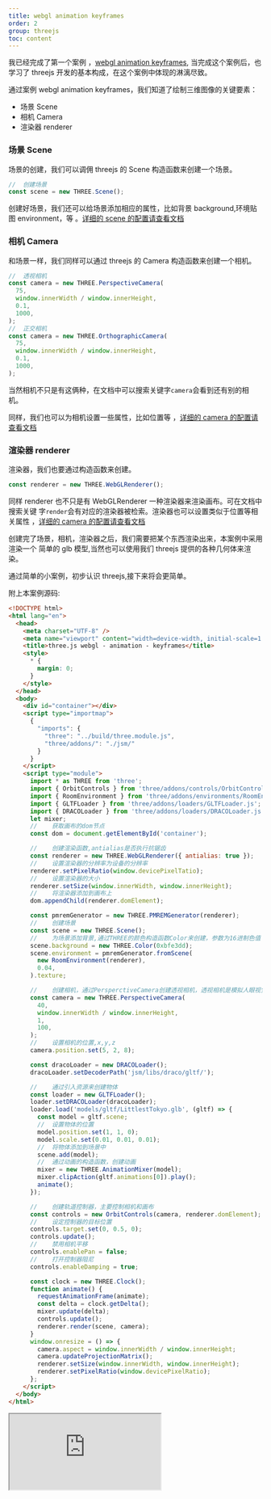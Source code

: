 ```yaml
---
title: webgl animation keyframes
order: 2
group: threejs
toc: content
---
```


我已经完成了第一个案例
，[webgl animation keyframes](https://threejs.org/examples/#webgl_animation_keyframes),
当完成这个案例后，也学习了 threejs 开发的基本构成，在这个案例中体现的淋漓尽致。

通过案例 webgl animation keyframes，我们知道了绘制三维图像的关键要素：

- 场景 Scene
- 相机 Camera
- 渲染器 renderer

### 场景 Scene

场景的创建，我们可以调佣 threejs 的 Scene 构造函数来创建一个场景。

```js
//  创建场景
const scene = new THREE.Scene();
```

创建好场景，我们还可以给场景添加相应的属性，比如背景 background,环境贴图
environment，等
。[详细的 scene 的配置请查看文档](https://threejs.org/docs/index.html#api/zh/scenes/Scene)

### 相机 Camera

和场景一样，我们同样可以通过 threejs 的 Camera 构造函数来创建一个相机。

```js
//  透视相机
const camera = new THREE.PerspectiveCamera(
  75,
  window.innerWidth / window.innerHeight,
  0.1,
  1000,
);
//  正交相机
const camera = new THREE.OrthographicCamera(
  75,
  window.innerWidth / window.innerHeight,
  0.1,
  1000,
);
```

当然相机不只是有这俩种，在文档中可以搜索关键字`camera`会看到还有别的相机。

同样，我们也可以为相机设置一些属性，比如位置等
，[详细的 camera 的配置请查看文档](https://threejs.org/docs/index.html?q=cam#api/zh/cameras/Camera)

### 渲染器 renderer

渲染器，我们也要通过构造函数来创建。

```js
const renderer = new THREE.WebGLRenderer();
```

同样 renderer 也不只是有 WebGLRenderer 一种渲染器来渲染画布。可在文档中搜索关键
字`render`会有对应的渲染器被检索。渲染器也可以设置类似于位置等相关属性
，[详细的 camera 的配置请查看文档](https://threejs.org/docs/index.html?q=render#api/zh/renderers/WebGLRenderer)

创建完了场景，相机，渲染器之后，我们需要把某个东西渲染出来，本案例中采用渲染一个
简单的 glb 模型,当然也可以使用我们 threejs 提供的各种几何体来渲染。

通过简单的小案例，初步认识 threejs,接下来将会更简单。

附上本案例源码:

```html
<!DOCTYPE html>
<html lang="en">
  <head>
    <meta charset="UTF-8" />
    <meta name="viewport" content="width=device-width, initial-scale=1.0" />
    <title>three.js webgl - animation - keyframes</title>
    <style>
      * {
        margin: 0;
      }
    </style>
  </head>
  <body>
    <div id="container"></div>
    <script type="importmap">
      {
        "imports": {
          "three": "../build/three.module.js",
          "three/addons/": "./jsm/"
        }
      }
    </script>
    <script type="module">
      import * as THREE from 'three';
      import { OrbitControls } from 'three/addons/controls/OrbitControls.js';
      import { RoomEnvironment } from 'three/addons/environments/RoomEnvironment.js';
      import { GLTFLoader } from 'three/addons/loaders/GLTFLoader.js';
      import { DRACOLoader } from 'three/addons/loaders/DRACOLoader.js';
      let mixer;
      //	获取画布的dom节点
      const dom = document.getElementById('container');

      //	创建渲染函数,antialias是否执行抗锯齿
      const renderer = new THREE.WebGLRenderer({ antialias: true });
      //	设置渲染器的分辨率为设备的分辨率
      renderer.setPixelRatio(window.devicePixelTatio);
      //	设置渲染器的大小
      renderer.setSize(window.innerWidth, window.innerHeight);
      //	将渲染器添加到画布上
      dom.appendChild(renderer.domElement);

      const pmremGenerator = new THREE.PMREMGenerator(renderer);
      //	创建场景
      const scene = new THREE.Scene();
      //	为场景添加背景,通过THREE的颜色构造函数Color来创建，参数为16进制色值
      scene.background = new THREE.Color(0xbfe3dd);
      scene.environment = pmremGenerator.fromScene(
        new RoomEnvironment(renderer),
        0.04,
      ).texture;

      //	创建相机，通过PersperctiveCamera创建透视相机，透视相机是模拟人眼视觉
      const camera = new THREE.PerspectiveCamera(
        40,
        window.innerWidth / window.innerHeight,
        1,
        100,
      );
      //	设置相机的位置,x,y,z
      camera.position.set(5, 2, 8);

      const dracoLoader = new DRACOLoader();
      dracoLoader.setDecoderPath('jsm/libs/draco/gltf/');

      //	通过引入资源来创建物体
      const loader = new GLTFLoader();
      loader.setDRACOLoader(dracoLoader);
      loader.load('models/gltf/LittlestTokyo.glb', (gltf) => {
        const model = gltf.scene;
        //	设置物体的位置
        model.position.set(1, 1, 0);
        model.scale.set(0.01, 0.01, 0.01);
        //	将物体添加到场景中
        scene.add(model);
        //	通过动画的构造函数，创建动画
        mixer = new THREE.AnimationMixer(model);
        mixer.clipAction(gltf.animations[0]).play();
        animate();
      });

      //	创建轨道控制器，主要控制相机和画布
      const controls = new OrbitControls(camera, renderer.domElement);
      //	设定控制器的目标位置
      controls.target.set(0, 0.5, 0);
      controls.update();
      //	禁用相机平移
      controls.enablePan = false;
      //	打开控制器阻尼
      controls.enableDamping = true;

      const clock = new THREE.Clock();
      function animate() {
        requestAnimationFrame(animate);
        const delta = clock.getDelta();
        mixer.update(delta);
        controls.update();
        renderer.render(scene, camera);
      }
      window.onresize = () => {
        camera.aspect = window.innerWidth / window.innerHeight;
        camera.updateProjectionMatrix();
        renderer.setSize(window.innerWidth, window.innerHeight);
        renderer.setPixelRatio(window.devicePixelRatio);
      };
    </script>
  </body>
</html>
```
<iframe src="https://leexiaop.github.io/static/threejs-case/1_webgl_animation_keyframes.html"></iframe>